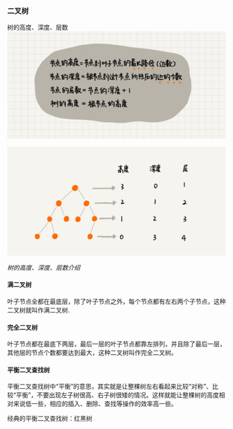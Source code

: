 ### 二叉树

树的高度、深度、层数
![tree_high_deep_floor_define](images/tree_high_deep_floor_define.jpg)

![tree_high_deep_floor](images/tree_high_deep_floor.jpg)

*树的高度、深度、层数介绍*

#### 满二叉树
叶子节点全都在最底层，除了叶子节点之外，每个节点都有左右两个子节点，这种二叉树就叫作满二叉树.

#### 完全二叉树
叶子节点都在最底下两层，最后一层的叶子节点都靠左排列，并且除了最后一层，其他层的节点个数都要达到最大，这种二叉树叫作完全二叉树。

#### 平衡二叉查找树
平衡二叉查找树中“平衡”的意思，其实就是让整棵树左右看起来比较“对称”、比较“平衡”，不要出现左子树很高、右子树很矮的情况。这样就能让整棵树的高度相对来说低一些，相应的插入、删除、查找等操作的效率高一些。

经典的平衡二叉查找树：红黑树
